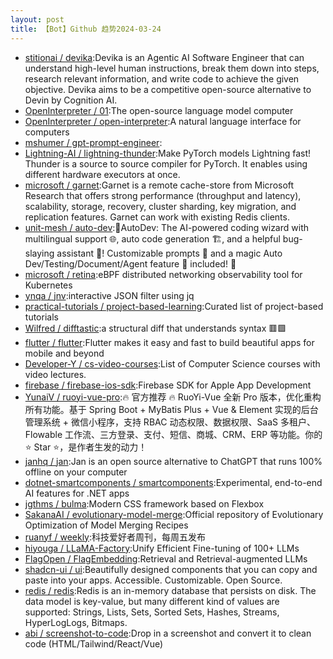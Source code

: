 ```yaml
---
layout: post
title: 【Bot】Github 趋势2024-03-24
---
```


* [stitionai / devika](https://github.com/stitionai/devika):Devika is an Agentic AI Software Engineer that can understand high-level human instructions, break them down into steps, research relevant information, and write code to achieve the given objective. Devika aims to be a competitive open-source alternative to Devin by Cognition AI.
* [OpenInterpreter / 01](https://github.com/OpenInterpreter/01):The open-source language model computer
* [OpenInterpreter / open-interpreter](https://github.com/OpenInterpreter/open-interpreter):A natural language interface for computers
* [mshumer / gpt-prompt-engineer](https://github.com/mshumer/gpt-prompt-engineer):
* [Lightning-AI / lightning-thunder](https://github.com/Lightning-AI/lightning-thunder):Make PyTorch models Lightning fast! Thunder is a source to source compiler for PyTorch. It enables using different hardware executors at once.
* [microsoft / garnet](https://github.com/microsoft/garnet):Garnet is a remote cache-store from Microsoft Research that offers strong performance (throughput and latency), scalability, storage, recovery, cluster sharding, key migration, and replication features. Garnet can work with existing Redis clients.
* [unit-mesh / auto-dev](https://github.com/unit-mesh/auto-dev):🧙‍AutoDev: The AI-powered coding wizard with multilingual support 🌐, auto code generation 🏗️, and a helpful bug-slaying assistant 🐞! Customizable prompts 🎨 and a magic Auto Dev/Testing/Document/Agent feature 🧪 included! 🚀
* [microsoft / retina](https://github.com/microsoft/retina):eBPF distributed networking observability tool for Kubernetes
* [ynqa / jnv](https://github.com/ynqa/jnv):interactive JSON filter using jq
* [practical-tutorials / project-based-learning](https://github.com/practical-tutorials/project-based-learning):Curated list of project-based tutorials
* [Wilfred / difftastic](https://github.com/Wilfred/difftastic):a structural diff that understands syntax 🟥🟩
* [flutter / flutter](https://github.com/flutter/flutter):Flutter makes it easy and fast to build beautiful apps for mobile and beyond
* [Developer-Y / cs-video-courses](https://github.com/Developer-Y/cs-video-courses):List of Computer Science courses with video lectures.
* [firebase / firebase-ios-sdk](https://github.com/firebase/firebase-ios-sdk):Firebase SDK for Apple App Development
* [YunaiV / ruoyi-vue-pro](https://github.com/YunaiV/ruoyi-vue-pro):🔥 官方推荐 🔥 RuoYi-Vue 全新 Pro 版本，优化重构所有功能。基于 Spring Boot + MyBatis Plus + Vue & Element 实现的后台管理系统 + 微信小程序，支持 RBAC 动态权限、数据权限、SaaS 多租户、Flowable 工作流、三方登录、支付、短信、商城、CRM、ERP 等功能。你的 ⭐️ Star ⭐️，是作者生发的动力！
* [janhq / jan](https://github.com/janhq/jan):Jan is an open source alternative to ChatGPT that runs 100% offline on your computer
* [dotnet-smartcomponents / smartcomponents](https://github.com/dotnet-smartcomponents/smartcomponents):Experimental, end-to-end AI features for .NET apps
* [jgthms / bulma](https://github.com/jgthms/bulma):Modern CSS framework based on Flexbox
* [SakanaAI / evolutionary-model-merge](https://github.com/SakanaAI/evolutionary-model-merge):Official repository of Evolutionary Optimization of Model Merging Recipes
* [ruanyf / weekly](https://github.com/ruanyf/weekly):科技爱好者周刊，每周五发布
* [hiyouga / LLaMA-Factory](https://github.com/hiyouga/LLaMA-Factory):Unify Efficient Fine-tuning of 100+ LLMs
* [FlagOpen / FlagEmbedding](https://github.com/FlagOpen/FlagEmbedding):Retrieval and Retrieval-augmented LLMs
* [shadcn-ui / ui](https://github.com/shadcn-ui/ui):Beautifully designed components that you can copy and paste into your apps. Accessible. Customizable. Open Source.
* [redis / redis](https://github.com/redis/redis):Redis is an in-memory database that persists on disk. The data model is key-value, but many different kind of values are supported: Strings, Lists, Sets, Sorted Sets, Hashes, Streams, HyperLogLogs, Bitmaps.
* [abi / screenshot-to-code](https://github.com/abi/screenshot-to-code):Drop in a screenshot and convert it to clean code (HTML/Tailwind/React/Vue)
